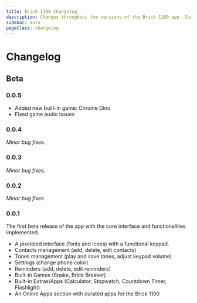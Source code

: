```yaml
---
title: Brick 1100 Changelog
description: Changes throughout the versions of the Brick 1100 app. Check the log at this page.
sidebar: auto
pageClass: changelog
---
```


# Changelog

<a-social hideCommentCount />

## Beta

### 0.0.5

- Added new built-in game: Chrome Dino
- Fixed game audio issues

### 0.0.4

_Minor bug fixes._

### 0.0.3

_Minor bug fixes._

### 0.0.2

_Minor bug fixes._

### 0.0.1

The first beta release of the app with the core interface and functionalities implemented.

- A pixelated interface (fonts and icons) with a functional keypad.
- Contacts management (add, delete, edit contacts)
- Tones management (play and save tones, adjust keypad volume)
- Settings (change phone color)
- Reminders (add, delete, edit reminders)
- Built-in Games (Snake, Brick Breaker)
- Built-in Extras/Apps (Calculator, Stopwatch, Countdown Timer, Flashlight)
- An Online Apps section with curated apps for the Brick 1100

<google-ads />
